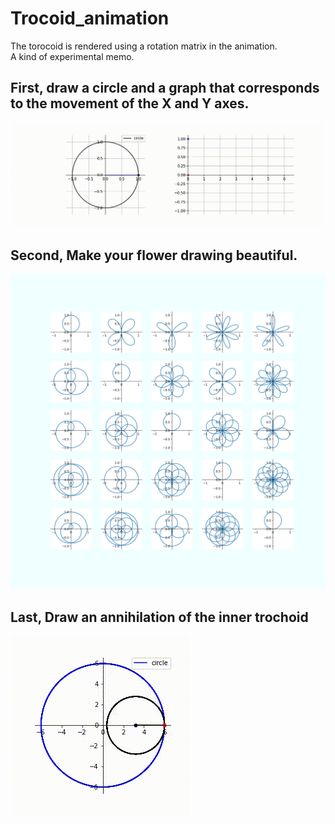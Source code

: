# Trocoid_animation
The torocoid is rendered using a rotation matrix in the animation.<br>
A kind of experimental memo.

## First, draw a circle and a graph that corresponds to the movement of the X and Y axes.
![circle](https://github.com/NakahodoRintaro/Trocoid_animation/blob/master/images/circle_animation.gif)

## Second, Make your flower drawing beautiful.
![svg](https://github.com/NakahodoRintaro/Trocoid_animation/blob/master/images/hana.svg)

## Last, Draw an annihilation of the inner trochoid
![trocoid_ani](https://github.com/NakahodoRintaro/Trocoid_animation/blob/master/images/trocoid_animation.gif)
